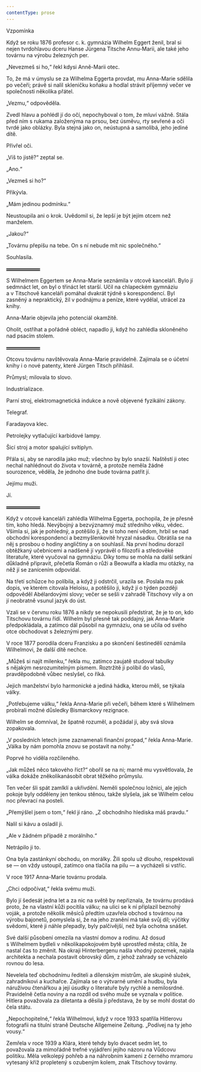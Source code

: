 ```yaml
---
contentType: prose
---
```


<section>

Vzpomínka

Když se roku 1876 profesor c. k. gymnázia Wilhelm Eggert ženil, bral si nejen tvrdohlavou dceru Hanse Jürgena Titsche Annu-Marii, ale také jeho továrnu na výrobu železných per.

„Nevezmeš si ho,“ řekl kdysi Anně-Marii otec.

To, že má v úmyslu se za Wilhelma Eggerta provdat, mu Anna-Marie sdělila po večeři; právě si nalil skleničku koňaku a hodlal strávit příjemný večer ve společnosti několika přátel.

„Vezmu,“ odpověděla.

Zvedl hlavu a pohlédl jí do očí, nepochyboval o tom, že mluví vážně. Stála před ním s rukama založenýma na prsou, bez úsměvu, rty sevřené a oči tvrdé jako oblázky. Byla stejná jako on, neústupná a samolibá, jeho jediné dítě.

Přivřel oči.

„Víš to jistě?“ zeptal se.

„Ano.“

„Vezmeš si ho?“

Přikývla.

„Mám jedinou podmínku.“

Neustoupila ani o krok. Uvědomil si, že lepší je být jejím otcem než manželem.

„Jakou?“

„Továrnu přepíšu na tebe. On s ní nebude mít nic společného.“

Souhlasila.

![divider.png](./resources/divider_opt.png)

S Wilhelmem Eggertem se Anna-Marie seznámila v otcově kanceláři. Bylo jí sedmnáct let, on byl o třináct let starší. Učil na chlapeckém gymnáziu a v Titschově kanceláři pomáhal dvakrát týdně s korespondencí. Byl zasněný a nepraktický, žil v podnájmu a peníze, které vydělal, utrácel za knihy.

Anna-Marie objevila jeho potenciál okamžitě.

Oholit, ostříhat a pořádně obléct, napadlo ji, když ho zahlédla skloněného nad psacím stolem.

![divider.png](./resources/divider_opt.png)

Otcovu továrnu navštěvovala Anna-Marie pravidelně. Zajímala se o účetní knihy i o nové patenty, které Jürgen Titsch přihlásil.

Průmysl; milovala to slovo.

Industrializace.

Parní stroj, elektromagnetická indukce a nově objevené fyzikální zákony.

Telegraf.

Faradayova klec.

Petrolejky vytlačující karbidové lampy.

Šicí stroj a motor spalující svítiplyn.

Přála si, aby se narodila jako muž; všechno by bylo snazší. Naštěstí ji otec nechal nahlédnout do života v továrně, a protože neměla žádné sourozence, věděla, že jednoho dne bude továrna patřit jí.

Jejímu muži.

Jí.

![divider.png](./resources/divider_opt.png)

Když v otcově kanceláři zahlédla Wilhelma Eggerta, pochopila, že je přesně tím, koho hledá. Nevýbojný a bezvýznamný muž středního věku, vědec. Všimla si, jak je pohledný, a potěšilo ji, že si toho není vědom, hrbil se nad obchodní korespondencí a bezmyšlenkovitě hryzal násadku. Obrátila se na něj s prosbou o hodiny angličtiny a on souhlasil. Na první hodinu dorazil obtěžkaný učebnicemi a nadšeně jí vyprávěl o filozofii a středověké literatuře, které vyučoval na gymnáziu. Díky tomu se mohla na další setkání důkladně připravit, přečetla Román o růži a Beowulfa a kladla mu otázky, na něž jí se zanícením odpovídal.

Na třetí schůzce ho políbila, a když ji odstrčil, urazila se. Poslala mu pak dopis, ve kterém citovala Heloisu, a potěšilo ji, když jí o týden později odpověděl Abélardovými slovy; večer se sešli v zahradě Titschovy vily a on jí neobratně vsunul jazyk do úst.

Vzali se v červnu roku 1876 a nikdy se nepokusili předstírat, že je to on, kdo Titschovu továrnu řídí. Wilhelm byl přesně tak poddajný, jak Anna-Marie předpokládala, a zatímco dál působil na gymnáziu, ona se učila od svého otce obchodovat s železnými pery.

V roce 1877 porodila dceru Franzisku a po skončení šestinedělí oznámila Wilhelmovi, že další dítě nechce.

„Můžeš si najít milenku,“ řekla mu, zatímco zaujatě studoval tabulky s nějakým nesrozumitelným písmem. Roztržitě ji políbil do vlasů, pravděpodobně vůbec neslyšel, co říká.

Jejich manželství bylo harmonické a jediná hádka, kterou měli, se týkala války.

„Potřebujeme válku,“ řekla Anna-Marie při večeři, během které s Wilhelmem probírali možné důsledky Bismarckovy rezignace.

Wilhelm se domníval, že špatně rozuměl, a požádal ji, aby svá slova zopakovala.

„V posledních letech jsme zaznamenali finanční propad,“ řekla Anna-Marie. „Válka by nám pomohla znovu se postavit na nohy.“

Poprvé ho viděla rozčileného.

„Jak můžeš něco takového říct?“ obořil se na ni; marně mu vysvětlovala, že válka dokáže zněkolikanásobit obrat těžkého průmyslu.

Ten večer šli spát zamlklí a ukřivdění. Neměli společnou ložnici, ale jejich pokoje byly odděleny jen tenkou stěnou, takže slyšela, jak se Wilhelm celou noc převrací na posteli.

„Přemýšlel jsem o tom,“ řekl jí ráno. „Z obchodního hlediska máš pravdu.“

Nalil si kávu a osladil ji.

„Ale v žádném případě z morálního.“

Netrápilo ji to.

Ona byla zastánkyní obchodu, on morálky. Žili spolu už dlouho, respektovali se — on vždy ustoupil, zatímco ona tlačila na pilu — a vycházeli si vstříc.

V roce 1917 Anna-Marie továrnu prodala.

„Chci odpočívat,“ řekla svému muži.

Bylo jí šedesát jedna let a za nic na světě by nepřiznala, že továrnu prodává proto, že na vlastní kůži pocítila válku; na ulici se k ní připlazil beznohý voják, a protože několik měsíců předtím uzavřela obchod s továrnou na výrobu bajonetů, pomyslela si, že na jeho zranění má také svůj díl; výčitky svědomí, které ji náhle přepadly, byly palčivější, než byla ochotna snášet.

Své další působení omezila na vlastní domov a rodinu. Až dosud s Wilhelmem bydleli v několikapokojovém bytě uprostřed města; cítila, že nastal čas to změnit. Na okraji Hinterbergenu našla vhodný pozemek, najala architekta a nechala postavit obrovský dům, z jehož zahrady se vcházelo rovnou do lesa.

Nevelela teď obchodnímu řediteli a dílenským mistrům, ale skupině služek, zahradníkovi a kuchařce. Zajímala se o výtvarné umění a hudbu, byla náruživou čtenářkou a její úsudky o literatuře byly rychlé a nemilosrdné. Pravidelně četla noviny a na rozdíl od svého muže se vyznala v politice. Hitlera považovala za diletanta a děsila ji představa, že by se mohl dostat do čela státu.

„Nepochopitelné,“ řekla Wilhelmovi, když v roce 1933 spatřila Hitlerovu fotografii na titulní straně Deutsche Allgemeine Zeitung. „Podívej na ty jeho vousy.“

Zemřela v roce 1939 a Klára, které tehdy bylo dvacet sedm let, to považovala za mimořádně trefné vyjádření jejího názoru na Vůdcovu politiku. Měla velkolepý pohřeb a na náhrobním kameni z černého mramoru vytesaný kříž propletený s ozubeným kolem, znak Titschovy továrny.

</section>
